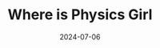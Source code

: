 ---
layout: post
title: "Where is Physics Girl"
date: 2024-07-06
description: "An article about Dianna Cowern, host of the popular YouTube channel Physics Girl, and her debilitating illness."
redirect: https://www.t5eiitm.org/where-is-physics-girl/
tags: The Fifth Estate
---